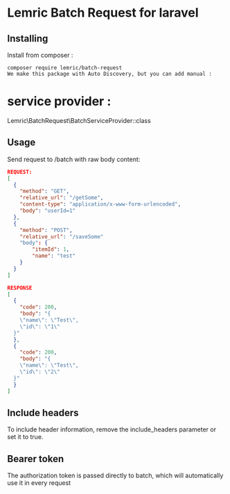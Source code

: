 # Lemric Batch Request for laravel
## Installing
Install from composer :
```
composer require lemric/batch-request
We make this package with Auto Discovery, but you can add manual :
```
# service provider :
Lemric\BatchRequest\BatchServiceProvider::class

## Usage
Send request to /batch with raw body content:
```json
REQUEST:
[
  {
    "method": "GET",
    "relative_url": "/getSome",
    "content-type": "application/x-www-form-urlencoded",
    "body": "userId=1"
  },
  {
    "method": "POST",
    "relative_url": "/saveSome"
    "body": {
        "itemId": 1,
        "name": "test"
    }
  }
]
```

```json
RESPONSE
[
  {
    "code": 200,
    "body": "{
    \"name\": \"Test\",
    \"id\": \"1\"
  }"
  },
  {
    "code": 200,
    "body": "{
    \"name\": \"Test\",
    \"id\": \"2\"
  }"
  }
]
```

## Include headers
To include header information, remove the include_headers parameter or set it to true.

## Bearer token
The authorization token is passed directly to batch, which will automatically use it in every request